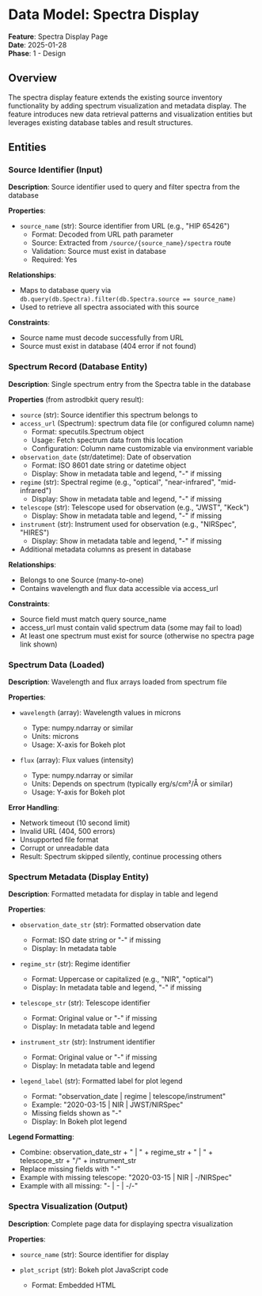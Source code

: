 # Data Model: Spectra Display

**Feature**: Spectra Display Page  
**Date**: 2025-01-28  
**Phase**: 1 - Design

## Overview

The spectra display feature extends the existing source inventory functionality by adding spectrum visualization and metadata display. The feature introduces new data retrieval patterns and visualization entities but leverages existing database tables and result structures.

## Entities

### Source Identifier (Input)

**Description**: Source identifier used to query and filter spectra from the database

**Properties**:
- `source_name` (str): Source identifier from URL (e.g., "HIP 65426")
  - Format: Decoded from URL path parameter
  - Source: Extracted from `/source/{source_name}/spectra` route
  - Validation: Source must exist in database
  - Required: Yes

**Relationships**:
- Maps to database query via `db.query(db.Spectra).filter(db.Spectra.source == source_name)`
- Used to retrieve all spectra associated with this source

**Constraints**:
- Source name must decode successfully from URL
- Source must exist in database (404 error if not found)

### Spectrum Record (Database Entity)

**Description**: Single spectrum entry from the Spectra table in the database

**Properties** (from astrodbkit query result):
- `source` (str): Source identifier this spectrum belongs to
- `access_url` (Spectrum): spectrum data file (or configured column name)
  - Format: specutils.Spectrum object
  - Usage: Fetch spectrum data from this location
  - Configuration: Column name customizable via environment variable
- `observation_date` (str/datetime): Date of observation
  - Format: ISO 8601 date string or datetime object
  - Display: Show in metadata table and legend, "-" if missing
- `regime` (str): Spectral regime (e.g., "optical", "near-infrared", "mid-infrared")
  - Display: Show in metadata table and legend, "-" if missing
- `telescope` (str): Telescope used for observation (e.g., "JWST", "Keck")
  - Display: Show in metadata table and legend, "-" if missing
- `instrument` (str): Instrument used for observation (e.g., "NIRSpec", "HIRES")
  - Display: Show in metadata table and legend, "-" if missing
- Additional metadata columns as present in database

**Relationships**:
- Belongs to one Source (many-to-one)
- Contains wavelength and flux data accessible via access_url

**Constraints**:
- Source field must match query source_name
- access_url must contain valid spectrum data (some may fail to load)
- At least one spectrum must exist for source (otherwise no spectra page link shown)

### Spectrum Data (Loaded)

**Description**: Wavelength and flux arrays loaded from spectrum file

**Properties**:
- `wavelength` (array): Wavelength values in microns
  - Type: numpy.ndarray or similar
  - Units: microns
  - Usage: X-axis for Bokeh plot
  
- `flux` (array): Flux values (intensity)
  - Type: numpy.ndarray or similar
  - Units: Depends on spectrum (typically erg/s/cm²/Å or similar)
  - Usage: Y-axis for Bokeh plot

**Error Handling**:
- Network timeout (10 second limit)
- Invalid URL (404, 500 errors)
- Unsupported file format
- Corrupt or unreadable data
- Result: Spectrum skipped silently, continue processing others

### Spectrum Metadata (Display Entity)

**Description**: Formatted metadata for display in table and legend

**Properties**:
- `observation_date_str` (str): Formatted observation date
  - Format: ISO date string or "-" if missing
  - Display: In metadata table
  
- `regime_str` (str): Regime identifier
  - Format: Uppercase or capitalized (e.g., "NIR", "optical")
  - Display: In metadata table and legend, "-" if missing
  
- `telescope_str` (str): Telescope identifier
  - Format: Original value or "-" if missing
  - Display: In metadata table and legend
  
- `instrument_str` (str): Instrument identifier
  - Format: Original value or "-" if missing
  - Display: In metadata table and legend
  
- `legend_label` (str): Formatted label for plot legend
  - Format: "observation_date | regime | telescope/instrument"
  - Example: "2020-03-15 | NIR | JWST/NIRSpec"
  - Missing fields shown as "-"
  - Display: In Bokeh plot legend

**Legend Formatting**:
- Combine: observation_date_str + " | " + regime_str + " | " + telescope_str + "/" + instrument_str
- Replace missing fields with "-"
- Example with missing telescope: "2020-03-15 | NIR | -/NIRSpec"
- Example with all missing: "- | - | -/-"

### Spectra Visualization (Output)

**Description**: Complete page data for displaying spectra visualization

**Properties**:
- `source_name` (str): Source identifier for display
- `plot_script` (str): Bokeh plot JavaScript code
  - Format: Embedded HTML <script> tag
  - Generated by: `bokeh.embed.components()`
  - Contains: Plot data, axes, legend, interaction handlers
  
- `plot_div` (str): Bokeh plot HTML container
  - Format: HTML <div> tag with plot canvas
  - Generated by: `bokeh.embed.components()`
  - Positioned: Above or alongside metadata table

- `spectra_metadata` (list[dict]): List of spectrum metadata dictionaries
  - Each dict contains: observation_date, regime, telescope, instrument, access_url (as link)
  - Usage: Rendered in HTML table
  - Order: Same as plot lines (maintains correspondence)

- `spectra_count` (int): Number of spectra successfully loaded and displayed
  - Value: Length of spectra successfully loaded
  - Usage: Display in page heading (e.g., "Spectra (5)")

- `has_spectra` (bool): Whether any spectra were successfully loaded
  - True: At least one spectrum loaded
  - False: All spectra failed to load or none exist
  - Usage: Conditional content (show plot vs. show "No spectra available")

**Display Structure**:
1. Page heading: "Spectra for {source_name} ({spectra_count})"
2. Bokeh plot: Interactive visualization of all spectra
3. Metadata table: Spectrum details with clickable links
4. Navigation: Link back to inventory page

### Spectra Query Response (Internal)

**Description**: Raw database query result before processing

**Properties**:
- `spectra_df` (pandas.DataFrame): All spectra for source from database
  - Columns: source, access_url, observation_date, regime, telescope, instrument, etc.
  - Filtered: By source name
  - Format: pandas DataFrame (from astrodbkit)

**Processing Pipeline**:
1. Query database: `db.query(db.Spectra).filter(...).spectra(fmt='pandas')`
2. Extract metadata columns
3. Fetch spectrum data from access_url
4. Generate Bokeh plot
5. Format metadata table
6. Combine for template rendering

## State Transitions

### Page Load → Spectrum Query → Loading → Display

1. **User Navigation**: User clicks "View Spectra" link from inventory page
   - URL: `/source/{source_name}/spectra`
   - Route: FastAPI handles source_name parameter

2. **Database Query**:
   - Connect to database via astrodbkit
   - Query: `db.query(db.Spectra).filter(db.Spectra.source == source_name).spectra(fmt='pandas')`
   - Result: DataFrame with spectrum records

3. **Visualization Generation**:
   - Create Bokeh figure with axis labels
   - Plot each loaded spectrum as separate line
   - Add legend with formatted labels
   - Generate script and div components

4. **Template Rendering**:
   - Render spectra.html template
   - Embed Bokeh plot (script and div)
   - Display metadata table
   - Show link back to inventory

### Error States

**No Spectra Available**:
- Condition: Database query returns empty DataFrame
- Display: Message "No spectra available for this source"
- Navigation: Link back to inventory page

**All Spectra Failed to Load**:
- Condition: Some spectra queried but all failed to load (invalid URLs, corrupt files, etc.)
- Display: Message "No displayable spectra available"
- Navigation: Link back to inventory page

**Partial Success**:
- Condition: Some spectra load successfully, others fail
- Display: Only successful spectra shown, no error messages
- User Experience: Sees available data without failures

## Validation Rules

### Source Name Validation

- Source name decoded from URL must be non-empty
- Source must exist in database (checked via astrodbkit)
- If source doesn't exist: Return 404 error page

### Spectrum Loading Validation

**URL Validation**:
- access_url must be non-empty string
- Should be valid URL or file path
- Network timeout: 10 seconds maximum

**Format Validation**:
- File must be readable by specutils
- Supported formats: FITS, ASCII (auto-detected)
- Must contain wavelength and flux arrays

**Data Validation**:
- Wavelength and flux arrays must have same length
- Arrays must be non-empty (at least one data point)
- Data must be numeric

**Error Handling**: Invalid spectra skipped silently, no error messages to user

### Metadata Formatting Validation

**Observation Date**:
- Format: ISO date string (e.g., "2020-03-15")
- Missing: Display as "-"

**Regime**:
- Format: Uppercase or proper case (e.g., "NIR", "Optical")
- Missing: Display as "-"

**Telescope**:
- Format: Original value from database
- Missing: Display as "-"

**Instrument**:
- Format: Original value from database
- Missing: Display as "-"

**Legend Label**:
- Format: "{observation_date} | {regime} | {telescope}/{instrument}"
- Missing fields: Replace with "-" in each position
- Example: "- | NIR | JWST/NIRSpec" (missing date)

## Database Schema

**No schema changes required**:
- Uses existing Spectra table accessed via astrodbkit
- Spectrum columns: source, access_url, observation_date, regime, telescope, instrument
- Additional metadata columns may vary by database

**Existing Columns Used**:
- `source` (str): Source identifier (used for filtering)
- `access_url` (str): Spectrum data URL or path (or configured column)
- `observation_date` (str/datetime): Observation date
- `regime` (str): Spectral regime
- `telescope` (str): Telescope identifier
- `instrument` (str): Instrument identifier
- Additional metadata columns as present

**Column Name Configuration**:
- Spectrum URL column name: `ASTRO_WEB_SPECTRA_URL_COLUMN` environment variable
- Default: `access_url`
- Customizable for different database schemas

## Performance Considerations

### Query Performance

- Database query: Typically <1 second via astrodbkit
- Indexed on source column for fast filtering

### Spectrum Loading

- Individual spectrum files: Typically <1MB, <1 second per file
- Parallel fetching recommended (use asyncio or threading)
- Network timeout: 10 seconds prevents indefinite hanging
- Total loading time: Scales with number of spectra

### Plot Generation

- Bokeh plot creation: <1 second for 10-15 spectra
- Legend generation: Minimal overhead
- Embedding components: <100ms

### Page Load Performance

- Total page load: Within 10 seconds for sources with up to 15 spectra
- Loading indicator: Displayed during spectrum retrieval and processing
- Responsive UI: Show loading state, then render complete page

## Testing Strategy

### Unit Tests

- Source name validation and decoding
- Spectrum metadata extraction from DataFrame
- Legend label formatting with various metadata combinations
- Missing metadata handling ("-" display)
- Configuration variable reading

### Integration Tests

- Full spectrum loading from URL to plot
- Multiple spectrum overlay in single plot
- Error handling for invalid spectrum URLs
- Graceful degradation when no valid spectra load
- Database query execution and result parsing

### Manual Testing

- UI display of plot with legend
- Metadata table rendering and link functionality
- Navigation from inventory to spectra page
- Loading indicator visibility and timing
- Interactive plot features (zoom, pan, reset, legend click-to-hide)
- Display of sources with 0, 1, 5, 10+ spectra

